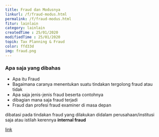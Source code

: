 ```yaml
---
title: Fraud dan Modusnya
linkurl: /f/fraud-modus.html
permalink: /f/fraud-modus.html
fitur: lainlain
category: lainlain
createdTime : 25/01/2020
modifiedTime : 25/01/2020
topik: Tax Planning & Fraud
color: ffd33d
img: fraud.png
---
```

### Apa saja yang dibahas
- Apa itu Fraud
- Bagaimana caranya menentukan suatu tindakan tergolong fraud atau tidak
- Apa saja jenis-jenis fraud beserta contohnya
- dibagian mana saja fraud terjadi
- Fraud dan profesi fraud examiner di masa depan

dibatasi pada tindakan fraud yang dilakukan didalam perusahaan/institusi saja atau istilah kerennya __internal fraud__

[link](https://kutt.it/AvXerM)
